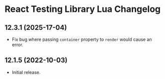 # React Testing Library Lua Changelog

## 12.3.1 (2025-17-04)
* Fix bug where passing `container` property to `render` would cause an error. 

## 12.1.5 (2022-10-03)
* Initial release.
